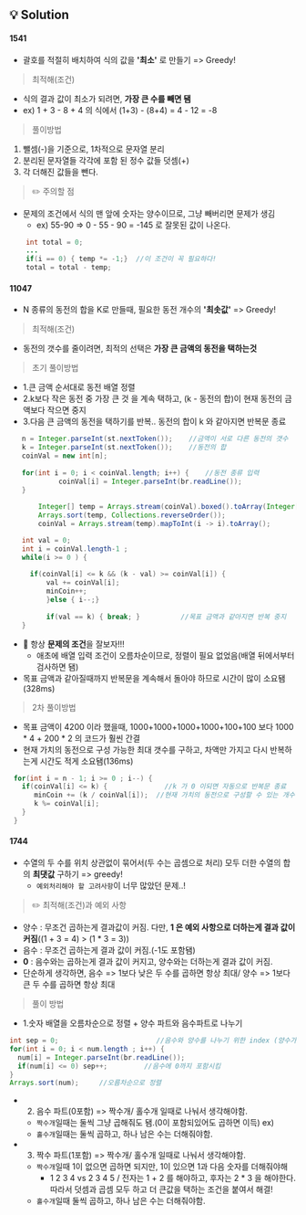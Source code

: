 ## :bulb: Solution

#### 1541
 + 괄호를 적절히 배치하여 식의 값을 **'최소'** 로 만들기 => Greedy!
 
 > 최적해(조건)
 + 식의 결과 값이 최소가 되려면, **가장 큰 수를 빼면 됌**
  + ex) 1 + 3 - 8 + 4 의 식에서 (1+3) - (8+4) = 4 - 12 = -8

 > 풀이방법
 1. 뺄셈(-)을 기준으로, 1차적으로 문자열 분리 </br>
 2. 분리된 문자열들 각각에 포함 된 정수 값들 덧셈(+) </br>
 3. 각 더해진 값들을 뺀다.
 
 > :pencil2: 주의할 점
  + 문제의 조건에서 식의 맨 앞에 숫자는 양수이므로, 그냥 빼버리면 문제가 생김 
    + ex) 55-90 => 0 - 55 - 90 = -145 로 잘못된 값이 나온다.
  ```java
      int total = 0;
      ...
      if(i == 0) { temp *= -1;}  //이 조건이 꼭 필요하다!
      total = total - temp;
  ```   

#### 11047
 + N 종류의 동전의 합을 K로 만들때, 필요한 동전 개수의 **'최솟값'** => Greedy!
 
 > 최적해(조건)
 + 동전의 갯수를 줄이려면, 최적의 선택은 **가장 큰 금액의 동전을 택하는것**

 > 초기 풀이방법
 + 1.큰 금액 순서대로 동전 배열 정렬</br>
 + 2.k보다 작은 동전 중 가장 큰 것 을 계속 택하고, (k - 동전의 합)이 현재 동전의 금액보다 작으면 중지</br>
 + 3.다음 큰 금액의 동전을 택하기를 반복.. 동전의 합이 k 와 같아지면 반복문 종료
  
 ```java   
	n = Integer.parseInt(st.nextToken());    //금액이 서로 다른 동전의 갯수
	k = Integer.parseInt(st.nextToken());    //동전의 합
	coinVal = new int[n];
		
	for(int i = 0; i < coinVal.length; i++) {	 //동전 종류 입력 	
             coinVal[i] = Integer.parseInt(br.readLine());
	}
    
        Integer[] temp = Arrays.stream(coinVal).boxed().toArray(Integer[] :: new);  	//int형 배열 내림차순, 이 부분이 필요가 x
        Arrays.sort(temp, Collections.reverseOrder());
        coinVal = Arrays.stream(temp).mapToInt(i -> i).toArray();
   ```
   ```java
	  int val = 0;  
	  int i = coinVal.length-1 ;
	  while(i >= 0 ) {
	 	
	    if(coinVal[i] <= k && (k - val) >= coinVal[i]) {
    		val += coinVal[i];
    		minCoin++;
    	    }else { i--;} 
    		
    	    if(val == k) { break; }          //목표 금액과 같아지면 반복 중지
	  }
   ```
  + :star2: 항상 **문제의 조건**을 잘보자!!!
    + 애초에 배열 입력 조건이 오름차순이므로, 정렬이 필요 없었음(배열 뒤에서부터 검사하면 됌)
  + 목표 금액과 같아질때까지 반복문을 계속해서 돌아야 하므로 시간이 많이 소요됌(328ms)
  
 > 2차 풀이방법
 
  + 목표 금액이 4200 이라 했을때, 1000+1000+1000+1000+100+100 보다 1000 * 4 + 200 * 2 의 코드가 훨씬 간결
  + 현재 가치의 동전으로 구성 가능한 최대 갯수를 구하고, 차액만 가지고 다시 반복하는게 시간도 적게 소요됌(136ms)
 ```java
  for(int i = n - 1; i >= 0 ; i--) {	  
	if(coinVal[i] <= k) {              //k 가 0 이되면 자동으로 반복문 종료		
	   minCoin += (k / coinVal[i]);  //현재 가치의 동전으로 구성할 수 있는 개수 더해주기
	   k %= coinVal[i];
	}
  }	
 ```
#### 1744
  + 수열의 두 수를 위치 상관없이 묶어서(두 수는 곱셈으로 처리) 모두 더한 수열의 합의 **최댓값** 구하기 => greedy!
    + `예외처리해야 할 고려사항`이 너무 많았던 문제..!
  
 > :pencil2: 최적해(조건)과 예외 사항
 + 양수 : 무조건 곱하는게 결과값이 커짐. 다만, **1 은 예외 사항으로 더하는게 결과 값이 커짐**((1 + 3 = 4) > (1 * 3 = 3))
 + 음수 : 무조건 곱하는게 결과 값이 커짐.(-1도 포함됌)
 + **0** : 음수와는 곱하는게 결과 값이 커지고, 양수와는 더하는게 결과 값이 커짐.
 + 단순하게 생각하면, 음수 => 1보다 낮은 두 수를 곱하면 항상 최대/ 양수 => 1보다 큰 두 수를 곱하면 항상 최대
  			
 > 풀이 방법
 + 1.숫자 배열을 오름차순으로 정렬 + 양수 파트와 음수파트로 나누기
  ```java
  int sep = 0;                        //음수와 양수를 나누기 위한 index (양수가 시작되는 인덱스)
  for(int i = 0; i < num.length ; i++) {
	num[i] = Integer.parseInt(br.readLine());
	if(num[i] <= 0) sep++;         //음수에 0까지 포함시킴
  }
  Arrays.sort(num);     //오름차순으로 정렬
  ```
 + 2. 음수 파트(0포함) => 짝수개/ 홀수개 일때로 나눠서 생각해야함.
   + `짝수개`일때는 둘씩 그냥 곱해줘도 됌.(0이 포함되있어도 곱하면 이득) ex)
   + `홀수개`일때는 둘씩 곱하고, 하나 남은 수는 더해줘야함.

 + 3. 짝수 파트(1포함) => 짝수개/ 홀수개 일때로 나눠서 생각해야함.
   + `짝수개`일때 1이 없으면 곱하면 되지만, 1이 있으면 1과 다음 숫자를 더해줘야해
     +  1 2 3 4 vs 2 3 4 5 / 전자는 1 + 2 를 해야하고, 후자는 2 * 3 을 해야한다. 따라서 덧셈과 곱셈 모두 하고 더 큰값을 택하는 조건을 붙여서 해결!
   + `홀수개`일때 둘씩 곱하고, 하나 남은 수는 더해줘야함.
 
 
